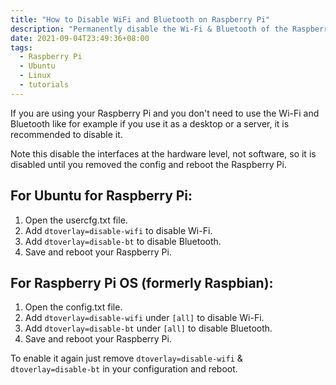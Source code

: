 ```yaml
---
title: "How to Disable WiFi and Bluetooth on Raspberry Pi"
description: "Permanently disable the Wi-Fi & Bluetooth of the Raspberry Pi"
date: 2021-09-04T23:49:36+08:00
tags:
  - Raspberry Pi
  - Ubuntu
  - Linux
  - tutorials
---
```

If you are using your Raspberry Pi and you don't need to use the Wi-Fi and Bluetooth like for example if you use it as a desktop or a server, it is recommended to disable it.

Note this disable the interfaces at the hardware level, not software, so it is disabled until you removed the config and reboot the Raspberry Pi.

## For Ubuntu for Raspberry Pi:

1. Open the usercfg.txt file.
2. Add `dtoverlay=disable-wifi` to disable Wi-Fi.
3. Add `dtoverlay=disable-bt` to disable Bluetooth.
4. Save and reboot your Raspberry Pi.

## For Raspberry Pi OS (formerly Raspbian):

1. Open the config.txt file.
2. Add `dtoverlay=disable-wifi` under `[all]` to disable Wi-Fi.
3. Add `dtoverlay=disable-bt` under `[all]` to disable Bluetooth.
4. Save and reboot your Raspberry Pi.

To enable it again just remove `dtoverlay=disable-wifi` & `dtoverlay=disable-bt` in your configuration and reboot.